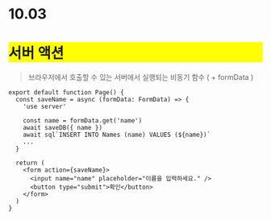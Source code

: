 # 10.03

# <div style="background-color: yellow;">서버 액션</div>

> 브라우저에서 호출할 수 있는 서버에서 실행되는 비동기 함수 ( + formData )

```tsx
export default function Page() {
  const saveName = async (formData: FormData) => {
    'use server'

    const name = formData.get('name')
    await saveDB({ name })
    await sql`INSERT INTO Names (name) VALUES (${name})`
    ...
  }

  return (
    <form action={saveName}>
      <input name="name" placeholder="이름을 입력하세요." />
      <button type="submit">확인</button>
    </form>
  )
}
```
